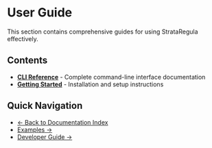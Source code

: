 # User Guide

This section contains comprehensive guides for using StrataRegula effectively.

## Contents

- **[CLI Reference](CLI_REFERENCE.md)** - Complete command-line interface documentation
- **[Getting Started](../getting-started/installation.md)** - Installation and setup instructions

## Quick Navigation

- [← Back to Documentation Index](../index.md)
- [Examples →](../examples/examples.md)
- [Developer Guide →](../developer-guide/)